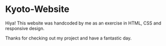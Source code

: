 # Kyoto-Website

Hiya!  This website was handcoded by me as an exercise in HTML, CSS and responsive design.

Thanks for checking out my project and have a fantastic day.